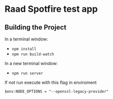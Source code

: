 # Raad Spotfire test app

## Building the Project
In a terminal window:
- `npm install`
- `npm run build-watch`

In a new terminal window:
- `npm run server`


If not run execute with this flag in enviroment
```shell
$env:NODE_OPTIONS = "--openssl-legacy-provider"
```